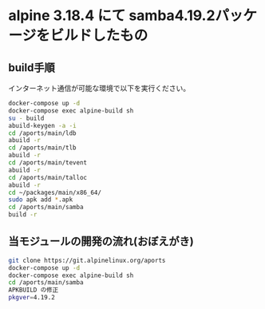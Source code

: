 # alpine 3.18.4 にて samba4.19.2パッケージをビルドしたもの

## build手順

インターネット通信が可能な環境で以下を実行ください。

```bash
docker-compose up -d
docker-compose exec alpine-build sh
su - build
abuild-keygen -a -i
cd /aports/main/ldb
abuild -r
cd /aports/main/tlb
abuild -r
cd /aports/main/tevent
abuild -r
cd /aports/main/talloc
abuild -r
cd ~/packages/main/x86_64/
sudo apk add *.apk
cd /aports/main/samba
build -r
```

## 当モジュールの開発の流れ(おぼえがき)

```bash
git clone https://git.alpinelinux.org/aports
docker-compose up -d
docker-compose exec alpine-build sh
cd /aports/main/samba
APKBUILD の修正
pkgver=4.19.2
```